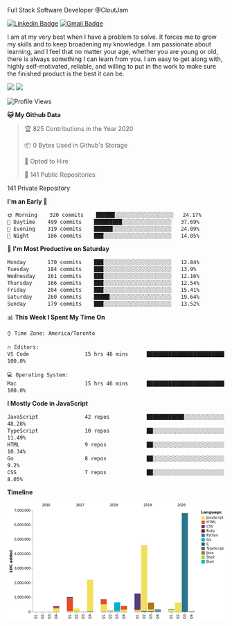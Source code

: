 Full Stack Software Developer @CloutJam

[![Linkedin Badge](https://img.shields.io/badge/-Jesse%20Okeya-6633cc?style=flat-square&logo=Linkedin&logoColor=white&link=https://www.linkedin.com/in/jesse-okeya-45a38510a/)](https://www.linkedin.com/in/jesse-okeya-45a38510a/) 
[![Gmail Badge](https://img.shields.io/badge/-jesseokeya@gmail.com-6633cc?style=flat-square&logo=Gmail&logoColor=white&link=mailto:jesseokeya@gmail.com)](mailto:jesseokeya@gmail.com)

I am at my very best when I have a problem to solve. It forces me to grow my skills and to keep broadening my knowledge. I am passionate about learning, and I feel that no matter your age, whether you are young or old, there is always something I can learn from you. I am easy to get along with, highly self-motivated, reliable, and willing to put in the work to make sure the finished product is the best it can be.

![](https://github-readme-stats.vercel.app/api?username=jesseokeya&show_icons=true&theme=radical) ![](https://github-readme-stats.vercel.app/api/top-langs/?username=jesseokeya&layout=compact&theme=radical)

<!--START_SECTION:waka-->
![Profile Views](http://img.shields.io/badge/Profile%20Views-0-blue)

**🐱 My Github Data** 

> 🏆 825 Contributions in the Year 2020
 > 
> 📦 0 Bytes Used in Github's Storage 
 > 
> 💼 Opted to Hire
 > 
> 📜 141 Public Repositories 
 > 
141 Private Repository 
 > 
**I'm an Early 🐤** 

```text
🌞 Morning    320 commits    ██████░░░░░░░░░░░░░░░░░░░   24.17% 
🌆 Daytime    499 commits    █████████░░░░░░░░░░░░░░░░   37.69% 
🌃 Evening    319 commits    ██████░░░░░░░░░░░░░░░░░░░   24.09% 
🌙 Night      186 commits    ███░░░░░░░░░░░░░░░░░░░░░░   14.05%

```
📅 **I'm Most Productive on Saturday** 

```text
Monday       170 commits    ███░░░░░░░░░░░░░░░░░░░░░░   12.84% 
Tuesday      184 commits    ███░░░░░░░░░░░░░░░░░░░░░░   13.9% 
Wednesday    161 commits    ███░░░░░░░░░░░░░░░░░░░░░░   12.16% 
Thursday     166 commits    ███░░░░░░░░░░░░░░░░░░░░░░   12.54% 
Friday       204 commits    ███░░░░░░░░░░░░░░░░░░░░░░   15.41% 
Saturday     260 commits    █████░░░░░░░░░░░░░░░░░░░░   19.64% 
Sunday       179 commits    ███░░░░░░░░░░░░░░░░░░░░░░   13.52%

```


📊 **This Week I Spent My Time On** 

```text
⌚︎ Time Zone: America/Toronto

🔥 Editors: 
VS Code                  15 hrs 46 mins      █████████████████████████   100.0%

💻 Operating System: 
Mac                      15 hrs 46 mins      █████████████████████████   100.0%

```

**I Mostly Code in JavaScript** 

```text
JavaScript               42 repos            ████████████░░░░░░░░░░░░░   48.28% 
TypeScript               10 repos            ██░░░░░░░░░░░░░░░░░░░░░░░   11.49% 
HTML                     9 repos             ██░░░░░░░░░░░░░░░░░░░░░░░   10.34% 
Go                       8 repos             ██░░░░░░░░░░░░░░░░░░░░░░░   9.2% 
CSS                      7 repos             ██░░░░░░░░░░░░░░░░░░░░░░░   8.05%

```


**Timeline**

![Chart not found](https://raw.githubusercontent.com/jesseokeya/jesseokeya/master/charts/bar_graph.png) 


<!--END_SECTION:waka-->
